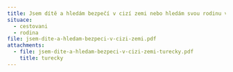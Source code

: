 ```yaml
---
title: Jsem dítě a hledám bezpečí v cizí zemi nebo hledám svou rodinu v Evropě
situace:
  - cestovani
  - rodina
file: jsem-dite-a-hledam-bezpeci-v-cizi-zemi.pdf
attachments:
  - file: jsem-dite-a-hledam-bezpeci-v-cizi-zemi-turecky.pdf
    title: turecky
---
```

